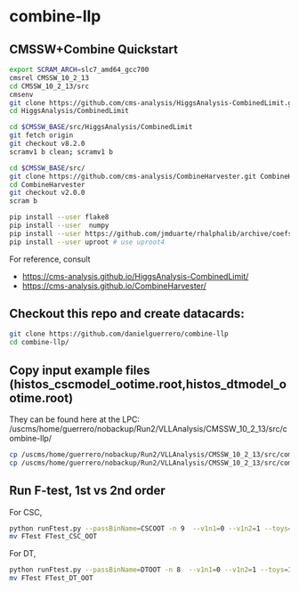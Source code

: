# combine-llp

## CMSSW+Combine Quickstart
```bash
export SCRAM_ARCH=slc7_amd64_gcc700
cmsrel CMSSW_10_2_13
cd CMSSW_10_2_13/src
cmsenv
git clone https://github.com/cms-analysis/HiggsAnalysis-CombinedLimit.git HiggsAnalysis/CombinedLimit
cd HiggsAnalysis/CombinedLimit

cd $CMSSW_BASE/src/HiggsAnalysis/CombinedLimit
git fetch origin
git checkout v8.2.0
scramv1 b clean; scramv1 b

cd $CMSSW_BASE/src/
git clone https://github.com/cms-analysis/CombineHarvester.git CombineHarvester
cd CombineHarvester
git checkout v2.0.0
scram b

pip install --user flake8
pip install --user  numpy
pip install --user https://github.com/jmduarte/rhalphalib/archive/coefsq_rebase.zip
pip install --user uproot # use uproot4
```
For reference, consult
 - https://cms-analysis.github.io/HiggsAnalysis-CombinedLimit/
 - https://cms-analysis.github.io/CombineHarvester/

## Checkout this repo and create datacards:
```bash
git clone https://github.com/danielguerrero/combine-llp
cd combine-llp/
```

## Copy input example files (histos_cscmodel_ootime.root,histos_dtmodel_ootime.root)
They can be found here at the LPC: /uscms/home/guerrero/nobackup/Run2/VLLAnalysis/CMSSW_10_2_13/src/combine-llp/
```bash
cp /uscms/home/guerrero/nobackup/Run2/VLLAnalysis/CMSSW_10_2_13/src/combine-llp/histos_cscmodel_ootime.root .
cp /uscms/home/guerrero/nobackup/Run2/VLLAnalysis/CMSSW_10_2_13/src/combine-llp/histos_dtmodel_ootime.root .
```

## Run F-test, 1st vs 2nd order
For CSC,
```bash
python runFtest.py --passBinName=CSCOOT -n 9  --v1n1=0 --v1n2=1 --toys=1000 -s 1 --ifile histos_cscmodel_ootime.root
mv FTest FTest_CSC_OOT
```
For DT,
```bash
python runFtest.py --passBinName=DTOOT -n 8  --v1n1=0 --v1n2=1 --toys=1000 -s 1 --ifile histos_dtmodel_ootime.root
mv FTest FTest_DT_OOT
```

